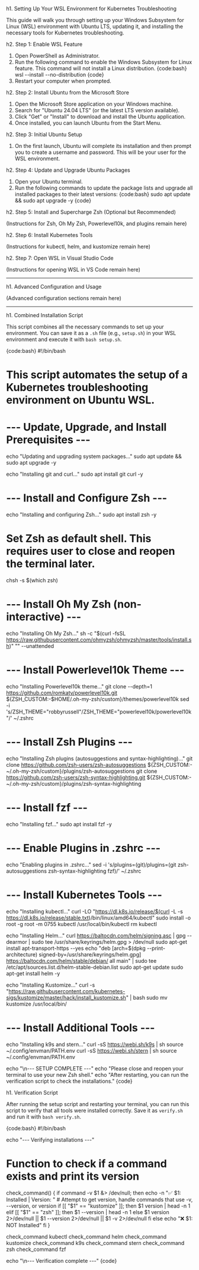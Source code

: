 h1. Setting Up Your WSL Environment for Kubernetes Troubleshooting

This guide will walk you through setting up your Windows Subsystem for Linux (WSL) environment with Ubuntu LTS, updating it, and installing the necessary tools for Kubernetes troubleshooting.

h2. Step 1: Enable WSL Feature

1. Open PowerShell as Administrator.
2. Run the following command to enable the Windows Subsystem for Linux feature. This command will not install a Linux distribution.
{code:bash}
wsl --install --no-distribution
{code}
3. Restart your computer when prompted.

h2. Step 2: Install Ubuntu from the Microsoft Store

1. Open the Microsoft Store application on your Windows machine.
2. Search for "Ubuntu 24.04 LTS" (or the latest LTS version available).
3. Click "Get" or "Install" to download and install the Ubuntu application.
4. Once installed, you can launch Ubuntu from the Start Menu.

h2. Step 3: Initial Ubuntu Setup

1. On the first launch, Ubuntu will complete its installation and then prompt you to create a username and password. This will be your user for the WSL environment.

h2. Step 4: Update and Upgrade Ubuntu Packages

1. Open your Ubuntu terminal.
2. Run the following commands to update the package lists and upgrade all installed packages to their latest versions:
{code:bash}
sudo apt update && sudo apt upgrade -y
{code}

h2. Step 5: Install and Supercharge Zsh (Optional but Recommended)

(Instructions for Zsh, Oh My Zsh, Powerlevel10k, and plugins remain here)

h2. Step 6: Install Kubernetes Tools

(Instructions for kubectl, helm, and kustomize remain here)

h2. Step 7: Open WSL in Visual Studio Code

(Instructions for opening WSL in VS Code remain here)

---

h1. Advanced Configuration and Usage

(Advanced configuration sections remain here)

---

h1. Combined Installation Script

This script combines all the necessary commands to set up your environment. You can save it as a `.sh` file (e.g., `setup.sh`) in your WSL environment and execute it with `bash setup.sh`.

{code:bash}
#!/bin/bash

# This script automates the setup of a Kubernetes troubleshooting environment on Ubuntu WSL.

# --- Update, Upgrade, and Install Prerequisites ---
echo "Updating and upgrading system packages..."
sudo apt update && sudo apt upgrade -y

echo "Installing git and curl..."
sudo apt install git curl -y

# --- Install and Configure Zsh ---
echo "Installing and configuring Zsh..."
sudo apt install zsh -y
# Set Zsh as default shell. This requires user to close and reopen the terminal later.
chsh -s $(which zsh)

# --- Install Oh My Zsh (non-interactive) ---
echo "Installing Oh My Zsh..."
sh -c "$(curl -fsSL https://raw.githubusercontent.com/ohmyzsh/ohmyzsh/master/tools/install.sh)" "" --unattended

# --- Install Powerlevel10k Theme ---
echo "Installing Powerlevel10k theme..."
git clone --depth=1 https://github.com/romkatv/powerlevel10k.git ${ZSH_CUSTOM:-$HOME/.oh-my-zsh/custom}/themes/powerlevel10k
sed -i 's/ZSH_THEME="robbyrussell"/ZSH_THEME="powerlevel10k\/powerlevel10k"/' ~/.zshrc

# --- Install Zsh Plugins ---
echo "Installing Zsh plugins (autosuggestions and syntax-highlighting)..."
git clone https://github.com/zsh-users/zsh-autosuggestions ${ZSH_CUSTOM:-~/.oh-my-zsh/custom}/plugins/zsh-autosuggestions
git clone https://github.com/zsh-users/zsh-syntax-highlighting.git ${ZSH_CUSTOM:-~/.oh-my-zsh/custom}/plugins/zsh-syntax-highlighting

# --- Install fzf ---
echo "Installing fzf..."
sudo apt install fzf -y

# --- Enable Plugins in .zshrc ---
echo "Enabling plugins in .zshrc..."
sed -i 's/plugins=(git)/plugins=(git zsh-autosuggestions zsh-syntax-highlighting fzf)/' ~/.zshrc

# --- Install Kubernetes Tools ---
echo "Installing kubectl..."
curl -LO "https://dl.k8s.io/release/$(curl -L -s https://dl.k8s.io/release/stable.txt)/bin/linux/amd64/kubectl"
sudo install -o root -g root -m 0755 kubectl /usr/local/bin/kubectl
rm kubectl

echo "Installing Helm..."
curl https://baltocdn.com/helm/signing.asc | gpg --dearmor | sudo tee /usr/share/keyrings/helm.gpg > /dev/null
sudo apt-get install apt-transport-https --yes
echo "deb [arch=$(dpkg --print-architecture) signed-by=/usr/share/keyrings/helm.gpg] https://baltocdn.com/helm/stable/debian/ all main" | sudo tee /etc/apt/sources.list.d/helm-stable-debian.list
sudo apt-get update
sudo apt-get install helm -y

echo "Installing Kustomize..."
curl -s "https://raw.githubusercontent.com/kubernetes-sigs/kustomize/master/hack/install_kustomize.sh"  | bash
sudo mv kustomize /usr/local/bin/

# --- Install Additional Tools ---
echo "Installing k9s and stern..."
curl -sS https://webi.sh/k9s | sh
source ~/.config/envman/PATH.env
curl -sS https://webi.sh/stern | sh
source ~/.config/envman/PATH.env

echo "\n--- SETUP COMPLETE ---"
echo "Please close and reopen your terminal to use your new Zsh shell."
echo "After restarting, you can run the verification script to check the installations."
{code}

h1. Verification Script

After running the setup script and restarting your terminal, you can run this script to verify that all tools were installed correctly. Save it as `verify.sh` and run it with `bash verify.sh`.

{code:bash}
#!/bin/bash

echo "--- Verifying installations ---"

# Function to check if a command exists and print its version
check_command() {
    if command -v $1 &> /dev/null; then
        echo -n "✅ $1: Installed | Version: "
        # Attempt to get version, handle commands that use -v, --version, or version
        if [[ "$1" == "kustomize" ]]; then
            $1 version | head -n 1
        elif [[ "$1" == "zsh" ]]; then
            $1 --version | head -n 1
        else
            $1 version 2>/dev/null || $1 --version 2>/dev/null || $1 -v 2>/dev/null
        fi
    else
        echo "❌ $1: NOT Installed"
    fi
}

check_command kubectl
check_command helm
check_command kustomize
check_command k9s
check_command stern
check_command zsh
check_command fzf

echo "\n--- Verification complete ---"
{code}